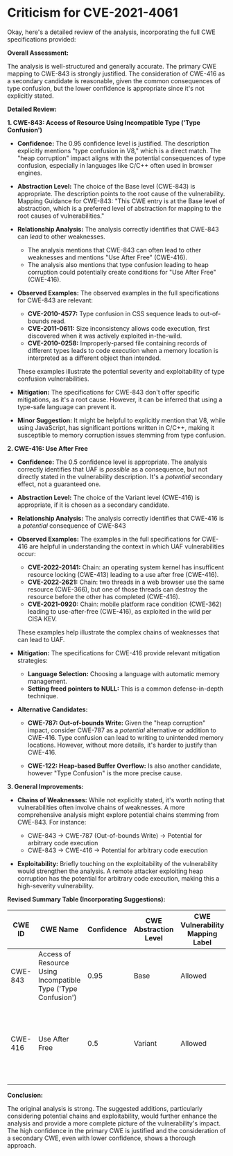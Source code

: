 # Criticism for CVE-2021-4061

Okay, here's a detailed review of the analysis, incorporating the full CWE specifications provided:

**Overall Assessment:**

The analysis is well-structured and generally accurate.  The primary CWE mapping to CWE-843 is strongly justified. The consideration of CWE-416 as a secondary candidate is reasonable, given the common consequences of type confusion, but the lower confidence is appropriate since it's not explicitly stated.

**Detailed Review:**

**1. CWE-843: Access of Resource Using Incompatible Type ('Type Confusion')**

*   **Confidence:**  The 0.95 confidence level is justified. The description explicitly mentions "type confusion in V8," which is a direct match. The "heap corruption" impact aligns with the potential consequences of type confusion, especially in languages like C/C++ often used in browser engines.

*   **Abstraction Level:** The choice of the Base level (CWE-843) is appropriate.  The description points to the root cause of the vulnerability.  Mapping Guidance for CWE-843: "This CWE entry is at the Base level of abstraction, which is a preferred level of abstraction for mapping to the root causes of vulnerabilities."

*   **Relationship Analysis:**  The analysis correctly identifies that CWE-843 can *lead* to other weaknesses.
    *   The analysis mentions that CWE-843 can often lead to other weaknesses and mentions "Use After Free" (CWE-416).
    *   The analysis also mentions that type confusion leading to heap corruption could potentially create conditions for "Use After Free" (CWE-416).

*   **Observed Examples:** The observed examples in the full specifications for CWE-843 are relevant:
    *   **CVE-2010-4577:** Type confusion in CSS sequence leads to out-of-bounds read.
    *   **CVE-2011-0611:** Size inconsistency allows code execution, first discovered when it was actively exploited in-the-wild.
    *   **CVE-2010-0258:** Improperly-parsed file containing records of different types leads to code execution when a memory location is interpreted as a different object than intended.

    These examples illustrate the potential severity and exploitability of type confusion vulnerabilities.

*   **Mitigation:** The specifications for CWE-843 don't offer specific mitigations, as it's a root cause. However, it can be inferred that using a type-safe language can prevent it.

*   **Minor Suggestion:** It might be helpful to explicitly mention that V8, while using JavaScript, has significant portions written in C/C++, making it susceptible to memory corruption issues stemming from type confusion.

**2. CWE-416: Use After Free**

*   **Confidence:** The 0.5 confidence level is appropriate. The analysis correctly identifies that UAF is *possible* as a consequence, but not directly stated in the vulnerability description. It's a *potential* secondary effect, not a guaranteed one.

*   **Abstraction Level:** The choice of the Variant level (CWE-416) is appropriate, if it is chosen as a secondary candidate.

*   **Relationship Analysis:** The analysis correctly identifies that CWE-416 is a *potential* consequence of CWE-843

*   **Observed Examples:** The examples in the full specifications for CWE-416 are helpful in understanding the context in which UAF vulnerabilities occur:
    *   **CVE-2022-20141:** Chain: an operating system kernel has insufficent resource locking (CWE-413) leading to a use after free (CWE-416).
    *   **CVE-2022-2621:** Chain: two threads in a web browser use the same resource (CWE-366), but one of those threads can destroy the resource before the other has completed (CWE-416).
    *   **CVE-2021-0920:** Chain: mobile platform race condition (CWE-362) leading to use-after-free (CWE-416), as exploited in the wild per CISA KEV.

    These examples help illustrate the complex chains of weaknesses that can lead to UAF.

*   **Mitigation:** The specifications for CWE-416 provide relevant mitigation strategies:
    *   **Language Selection:** Choosing a language with automatic memory management.
    *   **Setting freed pointers to NULL:** This is a common defense-in-depth technique.

*   **Alternative Candidates:**

    *   **CWE-787: Out-of-bounds Write:**  Given the "heap corruption" impact, consider CWE-787 as a *potential* alternative or addition to CWE-416.  Type confusion can lead to writing to unintended memory locations.  However, without more details, it's harder to justify than CWE-416.

    *   **CWE-122: Heap-based Buffer Overflow:** Is also another candidate, however "Type Confusion" is the more precise cause.

**3. General Improvements:**

*   **Chains of Weaknesses:**  While not explicitly stated, it's worth noting that vulnerabilities often involve chains of weaknesses. A more comprehensive analysis might explore potential chains stemming from CWE-843. For instance:

    *   CWE-843 -> CWE-787 (Out-of-bounds Write) -> Potential for arbitrary code execution
    *   CWE-843 -> CWE-416 -> Potential for arbitrary code execution

*   **Exploitability:** Briefly touching on the exploitability of the vulnerability would strengthen the analysis.  A remote attacker exploiting heap corruption has the potential for arbitrary code execution, making this a high-severity vulnerability.

**Revised Summary Table (Incorporating Suggestions):**

| CWE ID | CWE Name | Confidence | CWE Abstraction Level | CWE Vulnerability Mapping Label | CWE-Vulnerability Mapping Notes |
|---|---|---|---|---|---|
| CWE-843 | Access of Resource Using Incompatible Type ('Type Confusion') | 0.95 | Base | Allowed | Primary CWE. Type confusion in V8 leads to heap corruption. |
| CWE-416 | Use After Free | 0.5 | Variant | Allowed | Secondary Candidate.  Potential consequence of heap corruption, but not explicitly stated.  |

**Conclusion:**

The original analysis is strong. The suggested additions, particularly considering potential chains and exploitability, would further enhance the analysis and provide a more complete picture of the vulnerability's impact. The high confidence in the primary CWE is justified and the consideration of a secondary CWE, even with lower confidence, shows a thorough approach.
